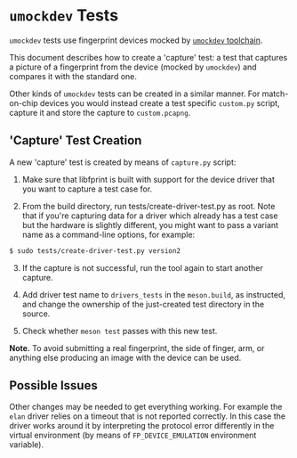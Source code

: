 `umockdev` Tests
================
`umockdev` tests use fingerprint devices mocked by [`umockdev`
toolchain][umockdev].

This document describes how to create a 'capture' test: a test that
captures a picture of a fingerprint from the device (mocked by
`umockdev`) and compares it with the standard one.

Other kinds of `umockdev` tests can be created in a similar manner. For
match-on-chip devices you would instead create a test specific `custom.py`
script, capture it and store the capture to `custom.pcapng`.

'Capture' Test Creation
-----------------------
A new 'capture' test is created by means of `capture.py` script:

1. Make sure that libfprint is built with support for the device driver
   that you want to capture a test case for.

2. From the build directory, run tests/create-driver-test.py as root. Note
   that if you're capturing data for a driver which already has a test case
   but the hardware is slightly different, you might want to pass a variant
   name as a command-line options, for example:
```sh
$ sudo tests/create-driver-test.py version2
```

3. If the capture is not successful, run the tool again to start another capture.

4. Add driver test name to `drivers_tests` in the `meson.build`, as instructed,
   and change the ownership of the just-created test directory in the source.

5. Check whether `meson test` passes with this new test.

**Note.** To avoid submitting a real fingerprint, the side of finger,
arm, or anything else producing an image with the device can be used.


Possible Issues
---------------

Other changes may be needed to get everything working. For example the
`elan` driver relies on a timeout that is not reported correctly. In
this case the driver works around it by interpreting the protocol
error differently in the virtual environment (by means of
`FP_DEVICE_EMULATION` environment variable).


[umockdev]: https://github.com/martinpitt/umockdev

